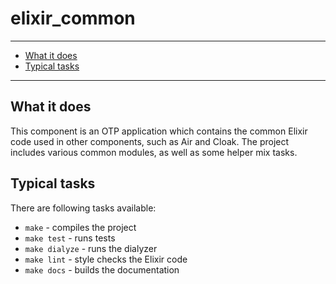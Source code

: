 # elixir_common

----------------------

- [What it does](#what-it-does)
- [Typical tasks](#typical-tasks)

----------------------

## What it does

This component is an OTP application which contains the common Elixir code used in other components, such as Air and Cloak. The project includes various common modules, as well as some helper mix tasks.

## Typical tasks

There are following tasks available:

- `make` - compiles the project
- `make test` - runs tests
- `make dialyze` - runs the dialyzer
- `make lint` - style checks the Elixir code
- `make docs` - builds the documentation

